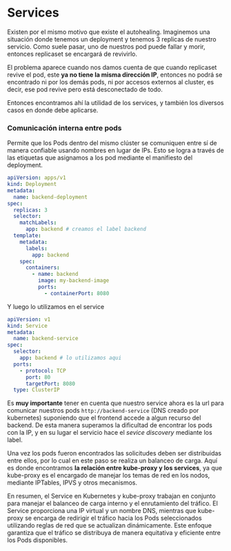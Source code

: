 # Services

Existen por el mismo motivo que existe el autohealing. Imaginemos una situación donde tenemos un deployment y tenemos 3 replicas de nuestro servicio. Como suele pasar, uno de nuestros pod puede fallar y morir, entonces replicaset se encargará de revivirlo.

El problema aparece cuando nos damos cuenta de que cuando replicaset revive el pod, este **ya no tiene la misma dirección IP**, entonces no podrá se encontrado ni por los demás pods, ni por accesos externos al cluster, es decir, ese pod revive pero está desconectado de todo.

Entonces encontramos ahí la utilidad de los services, y también los diversos casos en donde debe aplicarse.

### **Comunicación interna entre pods**
Permite que los Pods dentro del mismo clúster se comuniquen entre sí de manera confiable usando nombres en lugar de IPs. Esto se logra a través de las etiquetas que asignamos a los pod mediante el manifiesto del deployment.

```yaml
apiVersion: apps/v1
kind: Deployment
metadata:
  name: backend-deployment
spec:
  replicas: 3
  selector:
    matchLabels:
      app: backend # creamos el label backend
  template:
    metadata:
      labels:
        app: backend
    spec:
      containers:
        - name: backend
          image: my-backend-image
          ports:
            - containerPort: 8080
```

Y luego lo utilizamos en el service

```yaml
apiVersion: v1
kind: Service
metadata:
  name: backend-service
spec:
  selector:
    app: backend # lo utilizamos aqui
  ports:
    - protocol: TCP
      port: 80       
      targetPort: 8080  
  type: ClusterIP

```

Es **muy importante** tener en cuenta que nuestro service ahora es la url para comunicar nuestros pods `http://backend-service` (DNS creado por kubernetes) suponiendo que el frontend accede a algun recurso del backend. De esta manera superamos la dificultad de encontrar los pods con la IP, y en su lugar el servicio hace el *sevice discovery* mediante los label.

Una vez los pods fueron encontrados las solicitudes deben ser distribuidas entre ellos, por lo cual en este paso se realiza un balanceo de carga. Aquí es donde encontramos **la relación entre kube-proxy y los services**, ya que kube-proxy es el encargado de manejar los temas de red en los nodos, mediante IPTables, IPVS y otros mecanismos.

En resumen, el Service en Kubernetes y kube-proxy trabajan en conjunto para manejar el balanceo de carga interno y el enrutamiento del tráfico. El Service proporciona una IP virtual y un nombre DNS, mientras que kube-proxy se encarga de redirigir el tráfico hacia los Pods seleccionados utilizando reglas de red que se actualizan dinámicamente. Este enfoque garantiza que el tráfico se distribuya de manera equitativa y eficiente entre los Pods disponibles.